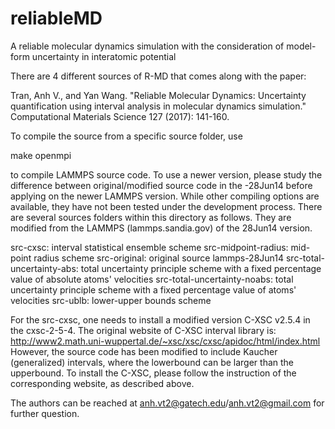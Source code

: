 # reliableMD
A reliable molecular dynamics simulation with the consideration of model-form uncertainty in interatomic potential

There are 4 different sources of R-MD that comes along with the paper: 

Tran, Anh V., and Yan Wang. "Reliable Molecular Dynamics: Uncertainty quantification using interval analysis in molecular dynamics simulation." 
Computational Materials Science 127 (2017): 141-160.

To compile the source from a specific source folder, use 

make openmpi

to compile LAMMPS source code. 
To use a newer version, please study the difference between original/modified source code in the -28Jun14 before applying on the newer LAMMPS version.
While other compiling options are available, they have not been tested under the development process. There are several sources folders within this directory as follows. 
They are modified from the LAMMPS (lammps.sandia.gov) of the 28Jun14 version.

src-cxsc: interval statistical ensemble scheme
src-midpoint-radius: mid-point radius scheme 
src-original: original source lammps-28Jun14
src-total-uncertainty-abs: total uncertainty principle scheme with a fixed percentage value of absolute atoms' velocities
src-total-uncertainty-noabs: total uncertainty principle scheme with a fixed percentage value of atoms' velocities
src-ublb: lower-upper bounds scheme 

For the src-cxsc, one needs to install a modified version C-XSC v2.5.4 in the cxsc-2-5-4. 
The original website of C-XSC interval library is: http://www2.math.uni-wuppertal.de/~xsc/xsc/cxsc/apidoc/html/index.html
However, the source code has been modified to include Kaucher (generalized) intervals, where the lowerbound can be larger than the upperbound.
To install the C-XSC, please follow the instruction of the corresponding website, as described above. 

The authors can be reached at anh.vt2@gatech.edu/anh.vt2@gmail.com for further question.
